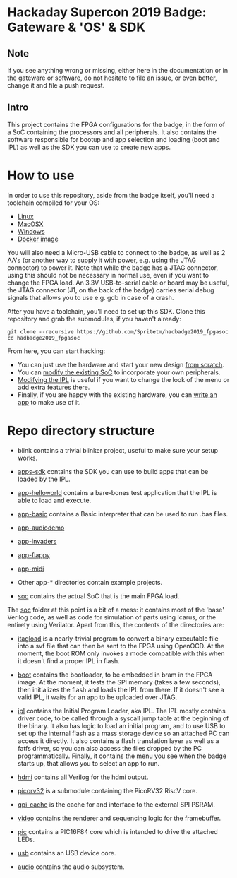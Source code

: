 Hackaday Supercon 2019 Badge: Gateware & 'OS' & SDK
===================================================

Note
----

If you see anything wrong or missing, either here in the documentation or in the gateware
or software, do not hesitate to file an issue, or even better, change it and file a push
request.

Intro
-----

This project contains the FPGA configurations for the badge, in the form of a SoC
containing the processors and all peripherals. It also contains the software 
responsible for bootup and app selection and loading (boot and IPL) as well
as the SDK you can use to create new apps.

How to use
==========

In order to use this repository, aside from the badge itself, you'll need a toolchain
compiled for your OS:

- [Linux](./doc/toolchain-lin.md)
- [MacOSX](./doc/toolchain-mac.md)
- [Windows](./doc/toolchain-win.md)
- [Docker image](./doc/toolchain-docker.md)

You will also need a Micro-USB cable to connect to the badge, as well as 2 AA's (or another
way to supply it with power, e.g. using the JTAG connector) to power it. Note that while
the badge has a JTAG connector, using this should not be necessary in normal use, even if
you want to change the FPGA load. An 3.3V USB-to-serial cable or board may be useful, the
JTAG connector (J1, on the back of the badge) carries serial debug signals that allows you 
to use e.g. gdb in case of a crash.

After you have a toolchain, you'll need to set up this SDK. Clone this repository and grab 
the submodules, if you haven't already:
```
git clone --recursive https://github.com/Spritetm/hadbadge2019_fpgasoc
cd hadbadge2019_fpgasoc
```

From here, you can start hacking:

- You can just use the hardware and start your new design [from scratch](doc/fpga_dev.md).
- You can [modify the existing SoC](doc/soc_dev.md) to incorporate your own peripherals.
- [Modifying the IPL](doc/ipl_dev.md) is useful if you want to change the look of the menu
  or add extra features there.
- Finally, if you are happy with the existing hardware, you can [write an app](doc/app_dev.md)
  to make use of it.


Repo directory structure
========================

- blink contains a trivial blinker project, useful to make sure your setup 
works. 

- [apps-sdk](./apps-sdk/) contains the SDK you can use to build apps that can be loaded by the IPL.

- [app-helloworld](./app-helloworld/) contains a bare-bones test application that the IPL is able to load and execute. 

- [app-basic](./app-basic/) contains a Basic interpreter that can be used to run .bas files.

- [app-audiodemo](./app-audiodemo/)

- [app-invaders](./app-invaders/)

- [app-flappy](./app-flappy/)

- [app-midi](./app-midi/)

- Other app-* directories contain example projects.

- [soc](./soc/) contains the actual SoC that is the main FPGA load.

The [soc](./soc/) folder at this point is a bit of a mess: it contains most of the 'base' Verilog code,
as well as code for simulation of parts using Icarus, or the entirety using Verilator. Apart
from this, the contents of the directories are:

- [jtagload](./soc/jtagload/) is a nearly-trivial program to convert a binary executable file into a svf file 
that can then be sent to the FPGA using OpenOCD. At the moment, the boot ROM only invokes a
mode compatible with this when it doesn't find a proper IPL in flash.

- [boot](./soc/boot/) contains the bootloader, to be embedded in bram in the FPGA image. At the moment,
it tests the SPI memory (takes a few seconds), then initializes the flash and loads the
IPL from there. If it doesn't see a valid IPL, it waits for an app to be uploaded over
JTAG.

- [ipl](./soc/ipl/) contains the Initial Program Loader, aka IPL. The IPL mostly contains driver code,
to be called through a syscall jump table at the beginning of the binary. It also has logic
to load an initial program, and to use USB to set up the internal flash as a mass storage device
so an attached PC can access it directly. It also contains a flash translation layer as well
as a fatfs driver, so you can also access the files dropped by the PC programmatically. 
Finally, it contains the menu you see when the badge starts up, that allows you to select an app
to run.

- [hdmi](./soc/hdmi/) contains all Verilog for the hdmi output.

- [picorv32](https://github.com/cliffordwolf/picorv32/tree/e0baf2e0bd49fdddef2e3440c1f6364478655154) is a submodule containing the PicoRV32 RiscV core.

- [qpi_cache](./soc/qpi_cache/) is the cache for and interface to the external SPI PSRAM.

- [video](./soc/video/) contains the renderer and sequencing logic for the framebuffer.

- [pic](./soc/pic/) contains a PIC16F84 core which is intended to drive the attached LEDs.

- [usb](./soc/usb/) contains an USB device core.

- [audio](./soc/audio/) contains the audio subsystem.

